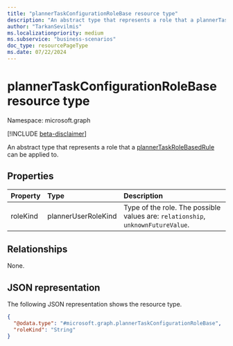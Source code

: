 ```yaml
---
title: "plannerTaskConfigurationRoleBase resource type"
description: "An abstract type that represents a role that a plannerTaskRoleBasedRule can be applied to."
author: "TarkanSevilmis"
ms.localizationpriority: medium
ms.subservice: "business-scenarios"
doc_type: resourcePageType
ms.date: 07/22/2024
---
```


# plannerTaskConfigurationRoleBase resource type

Namespace: microsoft.graph

[!INCLUDE [beta-disclaimer](../../includes/beta-disclaimer.md)]

An abstract type that represents a role that a [plannerTaskRoleBasedRule](../resources/plannertaskrolebasedrule.md) can be applied to.

## Properties

|Property|Type|Description|
|:---|:---|:---|
|roleKind|plannerUserRoleKind|Type of the role. The possible values are: `relationship`, `unknownFutureValue`.|

## Relationships

None.

## JSON representation

The following JSON representation shows the resource type.
<!-- {
  "blockType": "resource",
  "@odata.type": "microsoft.graph.plannerTaskConfigurationRoleBase"
}
-->
``` json
{
  "@odata.type": "#microsoft.graph.plannerTaskConfigurationRoleBase",
  "roleKind": "String"
}
```
